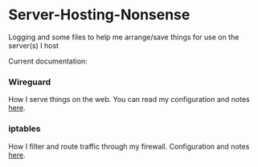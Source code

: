 # Server-Hosting-Nonsense
Logging and some files to help me arrange/save things for use on the server(s) I host

Current documentation:

### Wireguard
How I serve things on the web. You can read my configuration and notes [here](https://github.com/Bespectacat/Server-Hosting-Nonsense/blob/main/Wireguard.md).

### iptables
How I filter and route traffic through my firewall. Configuration and notes [here](https://github.com/Bespectacat/Server-Hosting-Nonsense/blob/main/iptables-config.sh).
